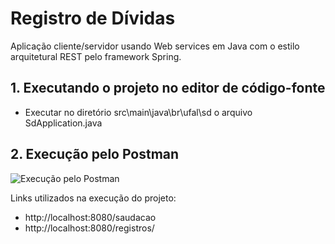 # Registro de Dívidas

Aplicação cliente/servidor usando Web services em Java com o estilo arquitetural REST pelo framework Spring.

## 1. Executando o projeto no editor de código-fonte

* Executar no diretório src\main\java\br\ufal\sd o arquivo SdApplication.java

## 2. Execução pelo Postman

![Execução pelo Postman](https://github.com/jmofarias/registro_de_dividas/blob/master/execucao_postman.gif)

Links utilizados na execução do projeto:

* http://localhost:8080/saudacao
* http://localhost:8080/registros/
